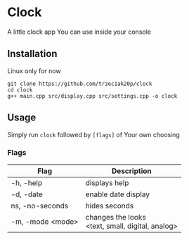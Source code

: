 # Clock
A little clock app You can use inside your console

## Installation
Linux only for now
```
git clone https://github.com/trzeciak20p/clock
cd clock
g++ main.cpp src/display.cpp src/settings.cpp -o clock
```

## Usage
Simply run `clock` followed by `[flags]` of Your own choosing
### Flags
|Flag| Description 
|----|------------
|-h, -help| displays help
|-d, -date| enable date display
|ns, -no-seconds| hides seconds
|-m, -mode \<mode>| changes the looks <br> <text, small, digital, analog>
